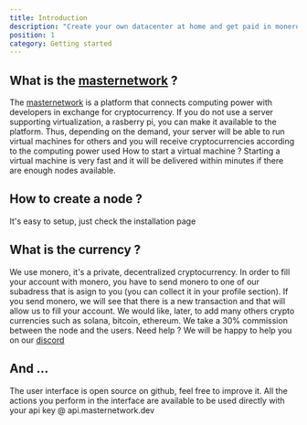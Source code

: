 ```yaml
---
title: Introduction
description: "Create your own datacenter at home and get paid in monero"
position: 1
category: Getting started
---
```


## What is the <a href="https://masternetwork.dev">masternetwork</a> ?
The <a href="https://masternetwork.dev">masternetwork</a> is a platform that connects computing power with developers in exchange for cryptocurrency.
If you do not use a server supporting virtualization, a rasberry pi, you can make it available to the platform.
Thus, depending on the demand, your server will be able to run virtual machines for others and you will receive cryptocurrencies according to the computing power used
How to start a virtual machine ?
Starting a virtual machine is very fast and it will be delivered within minutes if there are enough nodes available.
## How to create a node ?
It's easy to setup, just check the installation page

## What is the currency ?
We use monero, it's a private, decentralized cryptocurrency.
In order to fill your account with monero, you have to send monero to one of our subadress that is asign to you (you can collect it in your profile section). If you send monero, we will see that there is a new transaction and that will allow us to fill your account.
We would like, later, to add many others crypto currencies such as solana, bitcoin, ethereum.
We take a 30% commission between the node and the users.
Need help ?
We will be happy to help you on our <a href="https://discord.com/invite/NVvvkXMbAB">discord</a>

## And ...
The user interface is open source on github, feel free to improve it. All the actions you perform in the interface are available to be used directly with your api key @ api.masternetwork.dev

